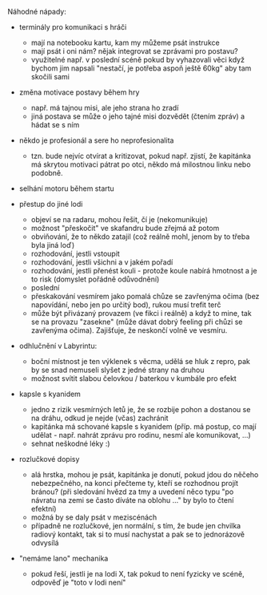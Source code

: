
Náhodné nápady:

- terminály pro komunikaci s hráči
    - mají na notebooku kartu, kam my můžeme psát instrukce
    - mají psát i oni nám? nějak integrovat se zprávami pro postavu?
    - využitelné např. v poslední scéně pokud by vyhazovali věci když bychom jim napsali "nestačí, je potřeba aspoň ještě 60kg" aby tam skočili sami
- změna motivace postavy během hry
    - např. má tajnou misi, ale jeho strana ho zradí
    - jiná postava se může o jeho tajné misi dozvědět (čtením zpráv) a hádat se s ním
- někdo je profesionál a sere ho neprofesionalita
    - tzn. bude nejvíc otvírat a kritizovat, pokud např. zjistí, že kapitánka má skrytou motivaci pátrat po otci, někdo má milostnou linku nebo podobně.
- selhání motoru během startu
- přestup do jiné lodi
    - objeví se na radaru, mohou řešit, čí je (nekomunikuje)
    - možnost "přeskočit" ve skafandru bude zřejmá až potom
    - obviňování, že to někdo zatajil (což reálně mohl, jenom by to třeba byla jiná loď)
    - rozhodování, jestli vstoupit
    - rozhodování, jestli všichni a v jakém pořadí
    - rozhodování, jestli přenést kouli - protože koule nabírá hmotnost a je to risk (domyslet pořádně odůvodnění)
    - poslední
    - přeskakování vesmírem jako pomalá chůze se zavřenýma očima (bez napovídání, nebo jen po určitý bod), rukou musí trefit terč
    - může být přivázaný provazem (ve fikci i reálně) a když to mine, tak se na provazu "zasekne" (může dávat dobrý feeling při chůzi se zavřenýma očima). Zajišťuje, že neskončí volně ve vesmíru.
- odhlučnění v Labyrintu:
    - boční místnost je ten výklenek s věcma, udělá se hluk z repro, pak by se snad nemuseli slyšet z jedné strany na druhou
    - možnost svítit slabou čelovkou / baterkou v kumbále pro efekt
- kapsle s kyanidem
    - jedno z rizik vesmírných letů je, že se rozbije pohon a dostanou se na dráhu, odkud je nejde (včas) zachránit
    - kapitánka má schované kapsle s kyanidem (příp. má postup, co mají udělat - např. nahrát zprávu pro rodinu, nesmí ale komunikovat, ...)
    - sehnat neškodné léky :)
- rozlučkové dopisy
    - alá hrstka, mohou je psát, kapitánka je donutí, pokud jdou do něčeho nebezpečného, na konci přečteme ty, kteří se rozhodnou projít bránou? (při sledování hvězd za tmy a uvedení něco typu "po návratu na zemi se často díváte na oblohu ..."  by bylo to čtení efektní)
    - možná by se daly psát v meziscénách
    - případně ne rozlučkové, jen normální, s tím, že bude jen chvilka radiový kontakt, tak si to musí nachystat a pak se to jednorázově odvysílá

- "nemáme lano" mechanika
    - pokud řeší, jestli je na lodi X, tak pokud to není fyzicky ve scéně, odpověď je "toto v lodi není"